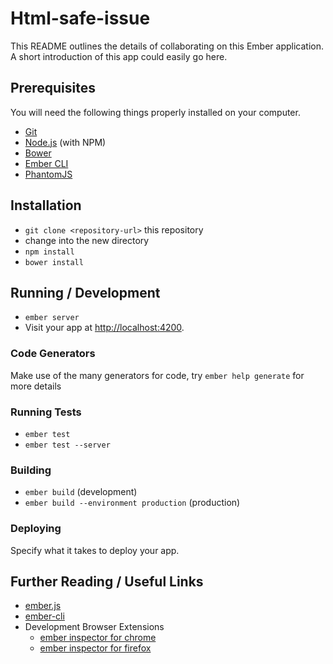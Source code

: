 # Html-safe-issue

This README outlines the details of collaborating on this Ember application.
A short introduction of this app could easily go here.

## Prerequisites

You will need the following things properly installed on your computer.

* [Git](http://git-scm.com/)
* [Node.js](http://nodejs.org/) (with NPM)
* [Bower](http://bower.io/)
* [Ember CLI](http://www.ember-cli.com/)
* [PhantomJS](http://phantomjs.org/)

## Installation

* `git clone <repository-url>` this repository
* change into the new directory
* `npm install`
* `bower install`

## Running / Development

* `ember server`
* Visit your app at [http://localhost:4200](http://localhost:4200).

### Code Generators

Make use of the many generators for code, try `ember help generate` for more details

### Running Tests

* `ember test`
* `ember test --server`

### Building

* `ember build` (development)
* `ember build --environment production` (production)

### Deploying

Specify what it takes to deploy your app.

## Further Reading / Useful Links

* [ember.js](http://emberjs.com/)
* [ember-cli](http://www.ember-cli.com/)
* Development Browser Extensions
  * [ember inspector for chrome](https://chrome.google.com/webstore/detail/ember-inspector/bmdblncegkenkacieihfhpjfppoconhi)
  * [ember inspector for firefox](https://addons.mozilla.org/en-US/firefox/addon/ember-inspector/)

